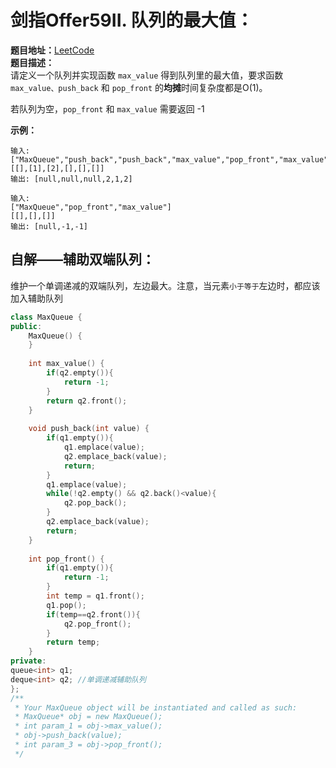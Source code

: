 # 剑指Offer59II. 队列的最大值：  
**题目地址：**[LeetCode](https://leetcode-cn.com/problems/dui-lie-de-zui-da-zhi-lcof/)  
**题目描述：**  
请定义一个队列并实现函数 `max_value` 得到队列里的最大值，要求函数`max_value、push_back` 和 `pop_front` 的**均摊**时间复杂度都是O(1)。

若队列为空，`pop_front` 和 `max_value` 需要返回 -1  

**示例：**  
```
输入: 
["MaxQueue","push_back","push_back","max_value","pop_front","max_value"]
[[],[1],[2],[],[],[]]
输出: [null,null,null,2,1,2]

输入: 
["MaxQueue","pop_front","max_value"]
[[],[],[]]
输出: [null,-1,-1]
```

## 自解——辅助双端队列：  
维护一个单调递减的双端队列，左边最大。注意，当元素`小于等于`左边时，都应该加入辅助队列
```cpp
class MaxQueue {
public:
    MaxQueue() {
    }
    
    int max_value() {
        if(q2.empty()){
            return -1;
        }
        return q2.front();
    }
    
    void push_back(int value) {
        if(q1.empty()){
            q1.emplace(value);
            q2.emplace_back(value);
            return;
        }
        q1.emplace(value);
        while(!q2.empty() && q2.back()<value){
            q2.pop_back();
        }
        q2.emplace_back(value);
        return;
    }
    
    int pop_front() {
        if(q1.empty()){
            return -1;
        }
        int temp = q1.front();
        q1.pop();
        if(temp==q2.front()){
            q2.pop_front();
        }
        return temp;
    }
private:
queue<int> q1;
deque<int> q2; //单调递减辅助队列
};
/**
 * Your MaxQueue object will be instantiated and called as such:
 * MaxQueue* obj = new MaxQueue();
 * int param_1 = obj->max_value();
 * obj->push_back(value);
 * int param_3 = obj->pop_front();
 */
 ```